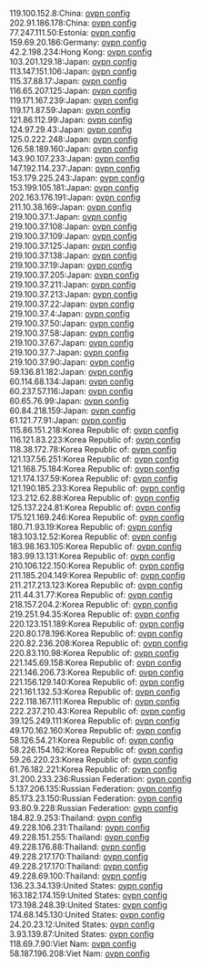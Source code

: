119.100.152.8:China: [ovpn config](vpn/119_100_152_8.ovpn)  
202.91.186.178:China: [ovpn config](vpn/202_91_186_178.ovpn)  
77.247.111.50:Estonia: [ovpn config](vpn/77_247_111_50.ovpn)  
159.69.20.186:Germany: [ovpn config](vpn/159_69_20_186.ovpn)  
42.2.198.234:Hong Kong: [ovpn config](vpn/42_2_198_234.ovpn)  
103.201.129.18:Japan: [ovpn config](vpn/103_201_129_18.ovpn)  
113.147.151.106:Japan: [ovpn config](vpn/113_147_151_106.ovpn)  
115.37.88.17:Japan: [ovpn config](vpn/115_37_88_17.ovpn)  
116.65.207.125:Japan: [ovpn config](vpn/116_65_207_125.ovpn)  
119.171.167.239:Japan: [ovpn config](vpn/119_171_167_239.ovpn)  
119.171.87.59:Japan: [ovpn config](vpn/119_171_87_59.ovpn)  
121.86.112.99:Japan: [ovpn config](vpn/121_86_112_99.ovpn)  
124.97.29.43:Japan: [ovpn config](vpn/124_97_29_43.ovpn)  
125.0.222.248:Japan: [ovpn config](vpn/125_0_222_248.ovpn)  
126.58.189.160:Japan: [ovpn config](vpn/126_58_189_160.ovpn)  
143.90.107.233:Japan: [ovpn config](vpn/143_90_107_233.ovpn)  
147.192.114.237:Japan: [ovpn config](vpn/147_192_114_237.ovpn)  
153.179.225.243:Japan: [ovpn config](vpn/153_179_225_243.ovpn)  
153.199.105.181:Japan: [ovpn config](vpn/153_199_105_181.ovpn)  
202.163.176.191:Japan: [ovpn config](vpn/202_163_176_191.ovpn)  
211.10.38.169:Japan: [ovpn config](vpn/211_10_38_169.ovpn)  
219.100.37.1:Japan: [ovpn config](vpn/219_100_37_1.ovpn)  
219.100.37.108:Japan: [ovpn config](vpn/219_100_37_108.ovpn)  
219.100.37.109:Japan: [ovpn config](vpn/219_100_37_109.ovpn)  
219.100.37.125:Japan: [ovpn config](vpn/219_100_37_125.ovpn)  
219.100.37.138:Japan: [ovpn config](vpn/219_100_37_138.ovpn)  
219.100.37.19:Japan: [ovpn config](vpn/219_100_37_19.ovpn)  
219.100.37.205:Japan: [ovpn config](vpn/219_100_37_205.ovpn)  
219.100.37.211:Japan: [ovpn config](vpn/219_100_37_211.ovpn)  
219.100.37.213:Japan: [ovpn config](vpn/219_100_37_213.ovpn)  
219.100.37.22:Japan: [ovpn config](vpn/219_100_37_22.ovpn)  
219.100.37.4:Japan: [ovpn config](vpn/219_100_37_4.ovpn)  
219.100.37.50:Japan: [ovpn config](vpn/219_100_37_50.ovpn)  
219.100.37.58:Japan: [ovpn config](vpn/219_100_37_58.ovpn)  
219.100.37.67:Japan: [ovpn config](vpn/219_100_37_67.ovpn)  
219.100.37.7:Japan: [ovpn config](vpn/219_100_37_7.ovpn)  
219.100.37.90:Japan: [ovpn config](vpn/219_100_37_90.ovpn)  
59.136.81.182:Japan: [ovpn config](vpn/59_136_81_182.ovpn)  
60.114.68.134:Japan: [ovpn config](vpn/60_114_68_134.ovpn)  
60.237.57.116:Japan: [ovpn config](vpn/60_237_57_116.ovpn)  
60.65.76.99:Japan: [ovpn config](vpn/60_65_76_99.ovpn)  
60.84.218.159:Japan: [ovpn config](vpn/60_84_218_159.ovpn)  
61.121.77.91:Japan: [ovpn config](vpn/61_121_77_91.ovpn)  
115.86.151.218:Korea Republic of: [ovpn config](vpn/115_86_151_218.ovpn)  
116.121.83.223:Korea Republic of: [ovpn config](vpn/116_121_83_223.ovpn)  
118.38.172.78:Korea Republic of: [ovpn config](vpn/118_38_172_78.ovpn)  
121.137.56.251:Korea Republic of: [ovpn config](vpn/121_137_56_251.ovpn)  
121.168.75.184:Korea Republic of: [ovpn config](vpn/121_168_75_184.ovpn)  
121.174.137.59:Korea Republic of: [ovpn config](vpn/121_174_137_59.ovpn)  
121.190.185.233:Korea Republic of: [ovpn config](vpn/121_190_185_233.ovpn)  
123.212.62.88:Korea Republic of: [ovpn config](vpn/123_212_62_88.ovpn)  
125.137.224.81:Korea Republic of: [ovpn config](vpn/125_137_224_81.ovpn)  
175.121.169.246:Korea Republic of: [ovpn config](vpn/175_121_169_246.ovpn)  
180.71.93.19:Korea Republic of: [ovpn config](vpn/180_71_93_19.ovpn)  
183.103.12.52:Korea Republic of: [ovpn config](vpn/183_103_12_52.ovpn)  
183.98.163.105:Korea Republic of: [ovpn config](vpn/183_98_163_105.ovpn)  
183.99.13.131:Korea Republic of: [ovpn config](vpn/183_99_13_131.ovpn)  
210.106.122.150:Korea Republic of: [ovpn config](vpn/210_106_122_150.ovpn)  
211.185.204.149:Korea Republic of: [ovpn config](vpn/211_185_204_149.ovpn)  
211.217.213.123:Korea Republic of: [ovpn config](vpn/211_217_213_123.ovpn)  
211.44.31.77:Korea Republic of: [ovpn config](vpn/211_44_31_77.ovpn)  
218.157.204.2:Korea Republic of: [ovpn config](vpn/218_157_204_2.ovpn)  
219.251.94.35:Korea Republic of: [ovpn config](vpn/219_251_94_35.ovpn)  
220.123.151.189:Korea Republic of: [ovpn config](vpn/220_123_151_189.ovpn)  
220.80.178.196:Korea Republic of: [ovpn config](vpn/220_80_178_196.ovpn)  
220.82.236.208:Korea Republic of: [ovpn config](vpn/220_82_236_208.ovpn)  
220.83.110.98:Korea Republic of: [ovpn config](vpn/220_83_110_98.ovpn)  
221.145.69.158:Korea Republic of: [ovpn config](vpn/221_145_69_158.ovpn)  
221.146.206.73:Korea Republic of: [ovpn config](vpn/221_146_206_73.ovpn)  
221.156.129.140:Korea Republic of: [ovpn config](vpn/221_156_129_140.ovpn)  
221.161.132.53:Korea Republic of: [ovpn config](vpn/221_161_132_53.ovpn)  
222.118.167.111:Korea Republic of: [ovpn config](vpn/222_118_167_111.ovpn)  
222.237.210.43:Korea Republic of: [ovpn config](vpn/222_237_210_43.ovpn)  
39.125.249.111:Korea Republic of: [ovpn config](vpn/39_125_249_111.ovpn)  
49.170.162.160:Korea Republic of: [ovpn config](vpn/49_170_162_160.ovpn)  
58.126.54.21:Korea Republic of: [ovpn config](vpn/58_126_54_21.ovpn)  
58.226.154.162:Korea Republic of: [ovpn config](vpn/58_226_154_162.ovpn)  
59.26.220.23:Korea Republic of: [ovpn config](vpn/59_26_220_23.ovpn)  
61.76.182.221:Korea Republic of: [ovpn config](vpn/61_76_182_221.ovpn)  
31.200.233.236:Russian Federation: [ovpn config](vpn/31_200_233_236.ovpn)  
5.137.206.135:Russian Federation: [ovpn config](vpn/5_137_206_135.ovpn)  
85.173.23.150:Russian Federation: [ovpn config](vpn/85_173_23_150.ovpn)  
93.80.9.228:Russian Federation: [ovpn config](vpn/93_80_9_228.ovpn)  
184.82.9.253:Thailand: [ovpn config](vpn/184_82_9_253.ovpn)  
49.228.106.231:Thailand: [ovpn config](vpn/49_228_106_231.ovpn)  
49.228.151.255:Thailand: [ovpn config](vpn/49_228_151_255.ovpn)  
49.228.176.88:Thailand: [ovpn config](vpn/49_228_176_88.ovpn)  
49.228.217.170:Thailand: [ovpn config](vpn/49_228_217_170.ovpn)  
49.228.217.170:Thailand: [ovpn config](vpn/49_228_217_170.ovpn)  
49.228.69.100:Thailand: [ovpn config](vpn/49_228_69_100.ovpn)  
136.23.34.139:United States: [ovpn config](vpn/136_23_34_139.ovpn)  
163.182.174.159:United States: [ovpn config](vpn/163_182_174_159.ovpn)  
173.198.248.39:United States: [ovpn config](vpn/173_198_248_39.ovpn)  
174.68.145.130:United States: [ovpn config](vpn/174_68_145_130.ovpn)  
24.20.23.12:United States: [ovpn config](vpn/24_20_23_12.ovpn)  
3.93.139.87:United States: [ovpn config](vpn/3_93_139_87.ovpn)  
118.69.7.90:Viet Nam: [ovpn config](vpn/118_69_7_90.ovpn)  
58.187.196.208:Viet Nam: [ovpn config](vpn/58_187_196_208.ovpn)  
